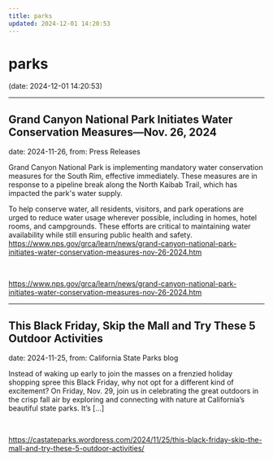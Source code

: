 ```yaml
---
title: parks
updated: 2024-12-01 14:20:53
---
```


# parks

(date: 2024-12-01 14:20:53)

---

## Grand Canyon National Park Initiates Water Conservation Measures—Nov. 26, 2024

date: 2024-11-26, from: Press Releases

Grand Canyon National Park is implementing mandatory water conservation measures for the South Rim, effective immediately. These measures are in response to a pipeline break along the North Kaibab Trail, which has impacted the park's water supply.

To help conserve water, all residents, visitors, and park operations are urged to reduce water usage wherever possible, including in homes, hotel rooms, and campgrounds. These efforts are critical to maintaining water availability while still ensuring public health and safety. https://www.nps.gov/grca/learn/news/grand-canyon-national-park-initiates-water-conservation-measures-nov-26-2024.htm 

<br> 

<https://www.nps.gov/grca/learn/news/grand-canyon-national-park-initiates-water-conservation-measures-nov-26-2024.htm>

---

## This Black Friday, Skip the Mall and Try These 5 Outdoor Activities

date: 2024-11-25, from: California State Parks blog

Instead of waking up early to join the masses on a frenzied holiday shopping spree this Black Friday, why not opt for a different kind of excitement? On Friday, Nov. 29, join us in celebrating the great outdoors in the crisp fall air by exploring and connecting with nature at California’s beautiful state parks. It’s [&#8230;] 

<br> 

<https://castateparks.wordpress.com/2024/11/25/this-black-friday-skip-the-mall-and-try-these-5-outdoor-activities/>

